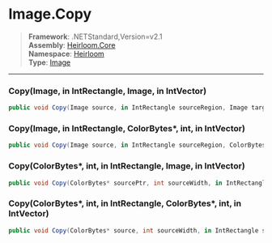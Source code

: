 # Image.Copy

> **Framework**: .NETStandard,Version=v2.1  
> **Assembly**: [Heirloom.Core][0]  
> **Namespace**: [Heirloom][0]  
> **Type**: [Image][1]  

--------------------------------------------------------------------------------

### Copy(Image, in IntRectangle, Image, in IntVector)

```cs
public void Copy(Image source, in IntRectangle sourceRegion, Image target, in IntVector targetOffset)
```

### Copy(Image, in IntRectangle, ColorBytes*, int, in IntVector)

```cs
public void Copy(Image source, in IntRectangle sourceRegion, ColorBytes* target, int targetWidth, in IntVector targetOffset)
```

### Copy(ColorBytes*, int, in IntRectangle, Image, in IntVector)

```cs
public void Copy(ColorBytes* sourcePtr, int sourceWidth, in IntRectangle sourceRegion, Image target, in IntVector targetOffset)
```

### Copy(ColorBytes*, int, in IntRectangle, ColorBytes*, int, in IntVector)

```cs
public void Copy(ColorBytes* source, int sourceWidth, in IntRectangle sourceRegion, ColorBytes* target, int targetWidth, in IntVector targetOffset)
```

[0]: ../Heirloom.Core.md
[1]: Heirloom.Image.md
